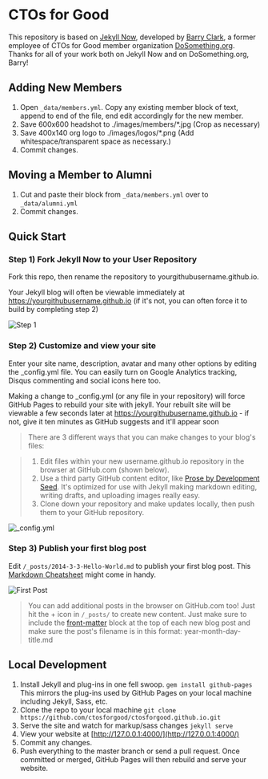# CTOs for Good 

This repository is based on [Jekyll Now](https://github.com/barryclark/jekyll-now), developed by [Barry Clark](https://github.com/barryclark/), a former employee of CTOs for Good member organization [DoSomething.org](https://www.dosomething.org). Thanks for all of your work both on Jekyll Now and on DoSomething.org, Barry!


## Adding New Members
1. Open `_data/members.yml`. Copy any existing member block of text, append to end of the file, end edit accordingly for the new member. 
1. Save 600x600 headshot to ./images/members/*.jpg  (Crop as necessary) 
1. Save 400x140 org logo to ./images/logos/*.png  (Add whitespace/transparent space as necessary.)
1. Commit changes.

## Moving a Member to Alumni
1. Cut and paste their block from `_data/members.yml` over to `_data/alumni.yml`
1. Commit changes.

## Quick Start

### Step 1) Fork Jekyll Now to your User Repository

Fork this repo, then rename the repository to yourgithubusername.github.io.

Your Jekyll blog will often be viewable immediately at <https://yourgithubusername.github.io> (if it's not, you can often force it to build by completing step 2)

![Step 1](/images/step1.gif "Step 1")

### Step 2) Customize and view your site

Enter your site name, description, avatar and many other options by editing the _config.yml file. You can easily turn on Google Analytics tracking, Disqus commenting and social icons here too.

Making a change to _config.yml (or any file in your repository) will force GitHub Pages to rebuild your site with jekyll. Your rebuilt site will be viewable a few seconds later at <https://yourgithubusername.github.io> - if not, give it ten minutes as GitHub suggests and it'll appear soon

> There are 3 different ways that you can make changes to your blog's files:

> 1. Edit files within your new username.github.io repository in the browser at GitHub.com (shown below).
> 2. Use a third party GitHub content editor, like [Prose by Development Seed](http://prose.io). It's optimized for use with Jekyll making markdown editing, writing drafts, and uploading images really easy.
> 3. Clone down your repository and make updates locally, then push them to your GitHub repository.

![_config.yml](/images/config.png "_config.yml")

### Step 3) Publish your first blog post

Edit `/_posts/2014-3-3-Hello-World.md` to publish your first blog post. This [Markdown Cheatsheet](http://www.jekyllnow.com/Markdown-Style-Guide/) might come in handy.

![First Post](/images/first-post.png "First Post")

> You can add additional posts in the browser on GitHub.com too! Just hit the + icon in `/_posts/` to create new content. Just make sure to include the [front-matter](http://jekyllrb.com/docs/frontmatter/) block at the top of each new blog post and make sure the post's filename is in this format: year-month-day-title.md

## Local Development

1. Install Jekyll and plug-ins in one fell swoop. `gem install github-pages` This mirrors the plug-ins used by GitHub Pages on your local machine including Jekyll, Sass, etc.
2. Clone the repo to your local machine `git clone https://github.com/ctosforgood/ctosforgood.github.io.git`
3. Serve the site and watch for markup/sass changes `jekyll serve`
4. View your website at [http://127.0.0.1:4000/](http://127.0.0.1:4000/)
5. Commit any changes. 
6. Push everything to the master branch or send a pull request. Once committed or merged, GitHub Pages will then rebuild and serve your website.

